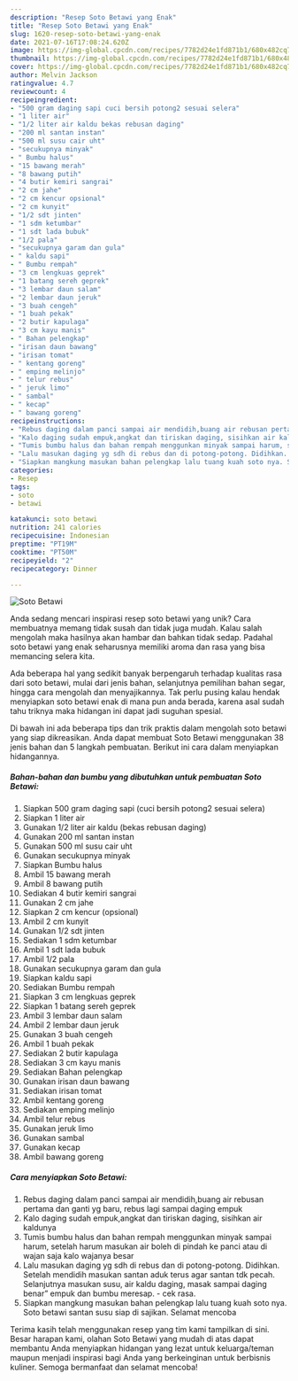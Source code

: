 ```yaml
---
description: "Resep Soto Betawi yang Enak"
title: "Resep Soto Betawi yang Enak"
slug: 1620-resep-soto-betawi-yang-enak
date: 2021-07-16T17:08:24.620Z
image: https://img-global.cpcdn.com/recipes/7782d24e1fd871b1/680x482cq70/soto-betawi-foto-resep-utama.jpg
thumbnail: https://img-global.cpcdn.com/recipes/7782d24e1fd871b1/680x482cq70/soto-betawi-foto-resep-utama.jpg
cover: https://img-global.cpcdn.com/recipes/7782d24e1fd871b1/680x482cq70/soto-betawi-foto-resep-utama.jpg
author: Melvin Jackson
ratingvalue: 4.7
reviewcount: 4
recipeingredient:
- "500 gram daging sapi cuci bersih potong2 sesuai selera"
- "1 liter air"
- "1/2 liter air kaldu bekas rebusan daging"
- "200 ml santan instan"
- "500 ml susu cair uht"
- "secukupnya minyak"
- " Bumbu halus"
- "15 bawang merah"
- "8 bawang putih"
- "4 butir kemiri sangrai"
- "2 cm jahe"
- "2 cm kencur opsional"
- "2 cm kunyit"
- "1/2 sdt jinten"
- "1 sdm ketumbar"
- "1 sdt lada bubuk"
- "1/2 pala"
- "secukupnya garam dan gula"
- " kaldu sapi"
- " Bumbu rempah"
- "3 cm lengkuas geprek"
- "1 batang sereh geprek"
- "3 lembar daun salam"
- "2 lembar daun jeruk"
- "3 buah cengeh"
- "1 buah pekak"
- "2 butir kapulaga"
- "3 cm kayu manis"
- " Bahan pelengkap"
- "irisan daun bawang"
- "irisan tomat"
- " kentang goreng"
- " emping melinjo"
- " telur rebus"
- " jeruk limo"
- " sambal"
- " kecap"
- " bawang goreng"
recipeinstructions:
- "Rebus daging dalam panci sampai air mendidih,buang air rebusan pertama dan ganti yg baru, rebus lagi sampai daging empuk"
- "Kalo daging sudah empuk,angkat dan tiriskan daging, sisihkan air kaldunya"
- "Tumis bumbu halus dan bahan rempah menggunkan minyak sampai harum, setelah harum masukan air boleh di pindah ke panci atau di wajan saja kalo wajanya besar"
- "Lalu masukan daging yg sdh di rebus dan di potong-potong. Didihkan. Setelah mendidih masukan santan aduk terus agar santan tdk pecah. Selanjutnya masukan susu, air kaldu daging, masak sampai daging benar” empuk dan bumbu meresap.  cek rasa."
- "Siapkan mangkung masukan bahan pelengkap lalu tuang kuah soto nya. Soto betawi santan susu siap di sajikan. Selamat mencoba"
categories:
- Resep
tags:
- soto
- betawi

katakunci: soto betawi 
nutrition: 241 calories
recipecuisine: Indonesian
preptime: "PT19M"
cooktime: "PT50M"
recipeyield: "2"
recipecategory: Dinner

---
```



![Soto Betawi](https://img-global.cpcdn.com/recipes/7782d24e1fd871b1/680x482cq70/soto-betawi-foto-resep-utama.jpg)

Anda sedang mencari inspirasi resep soto betawi yang unik? Cara membuatnya memang tidak susah dan tidak juga mudah. Kalau salah mengolah maka hasilnya akan hambar dan bahkan tidak sedap. Padahal soto betawi yang enak seharusnya memiliki aroma dan rasa yang bisa memancing selera kita.

Ada beberapa hal yang sedikit banyak berpengaruh terhadap kualitas rasa dari soto betawi, mulai dari jenis bahan, selanjutnya pemilihan bahan segar, hingga cara mengolah dan menyajikannya. Tak perlu pusing kalau hendak menyiapkan soto betawi enak di mana pun anda berada, karena asal sudah tahu triknya maka hidangan ini dapat jadi suguhan spesial.




Di bawah ini ada beberapa tips dan trik praktis dalam mengolah soto betawi yang siap dikreasikan. Anda dapat membuat Soto Betawi menggunakan 38 jenis bahan dan 5 langkah pembuatan. Berikut ini cara dalam menyiapkan hidangannya.

<!--inarticleads1-->

##### Bahan-bahan dan bumbu yang dibutuhkan untuk pembuatan Soto Betawi:

1. Siapkan 500 gram daging sapi (cuci bersih potong2 sesuai selera)
1. Siapkan 1 liter air
1. Gunakan 1/2 liter air kaldu (bekas rebusan daging)
1. Gunakan 200 ml santan instan
1. Gunakan 500 ml susu cair uht
1. Gunakan secukupnya minyak
1. Siapkan  Bumbu halus
1. Ambil 15 bawang merah
1. Ambil 8 bawang putih
1. Sediakan 4 butir kemiri sangrai
1. Gunakan 2 cm jahe
1. Siapkan 2 cm kencur (opsional)
1. Ambil 2 cm kunyit
1. Gunakan 1/2 sdt jinten
1. Sediakan 1 sdm ketumbar
1. Ambil 1 sdt lada bubuk
1. Ambil 1/2 pala
1. Gunakan secukupnya garam dan gula
1. Siapkan  kaldu sapi
1. Sediakan  Bumbu rempah
1. Siapkan 3 cm lengkuas geprek
1. Siapkan 1 batang sereh geprek
1. Ambil 3 lembar daun salam
1. Ambil 2 lembar daun jeruk
1. Gunakan 3 buah cengeh
1. Ambil 1 buah pekak
1. Sediakan 2 butir kapulaga
1. Sediakan 3 cm kayu manis
1. Sediakan  Bahan pelengkap
1. Gunakan irisan daun bawang
1. Sediakan irisan tomat
1. Ambil  kentang goreng
1. Sediakan  emping melinjo
1. Ambil  telur rebus
1. Gunakan  jeruk limo
1. Gunakan  sambal
1. Gunakan  kecap
1. Ambil  bawang goreng




<!--inarticleads2-->

##### Cara menyiapkan Soto Betawi:

1. Rebus daging dalam panci sampai air mendidih,buang air rebusan pertama dan ganti yg baru, rebus lagi sampai daging empuk
1. Kalo daging sudah empuk,angkat dan tiriskan daging, sisihkan air kaldunya
1. Tumis bumbu halus dan bahan rempah menggunkan minyak sampai harum, setelah harum masukan air boleh di pindah ke panci atau di wajan saja kalo wajanya besar
1. Lalu masukan daging yg sdh di rebus dan di potong-potong. Didihkan. Setelah mendidih masukan santan aduk terus agar santan tdk pecah. Selanjutnya masukan susu, air kaldu daging, masak sampai daging benar” empuk dan bumbu meresap.  - cek rasa.
1. Siapkan mangkung masukan bahan pelengkap lalu tuang kuah soto nya. Soto betawi santan susu siap di sajikan. Selamat mencoba




Terima kasih telah menggunakan resep yang tim kami tampilkan di sini. Besar harapan kami, olahan Soto Betawi yang mudah di atas dapat membantu Anda menyiapkan hidangan yang lezat untuk keluarga/teman maupun menjadi inspirasi bagi Anda yang berkeinginan untuk berbisnis kuliner. Semoga bermanfaat dan selamat mencoba!
